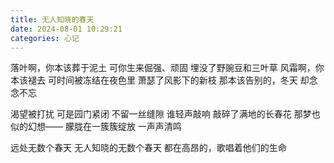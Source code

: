 ```yaml
---
title: 无人知晓的春天
date: 2024-08-01 10:29:21
categories: 心记
---
```


落叶啊，你本该葬于泥土
可你生来倔强、顽固
埋没了野豌豆和三叶草
风霜啊，你本该褪去
可时间被冻结在夜色里
萧瑟了风影下的新枝
那本该告别的，冬天
却念念不忘

渴望被打扰
可是园门紧闭
不留一丝缝隙
谁轻声敲响
敲碎了满地的长春花
那梦也似的幻想——
朦胧在一簇簇绽放
一声声清鸣

远处无数个春天
无人知晓的无数个春天
都在高昂的，歌唱着他们的生命

